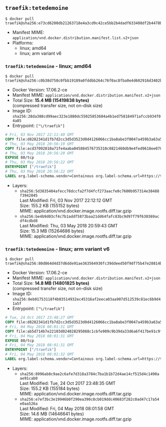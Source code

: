 ## `traefik:tetedemoine`

```console
$ docker pull traefik@sha256:e73cd6200db21263718e4a3cd9c42ce5bb2b4dadf633408df2b4478b48a3110b
```

-	Manifest MIME: `application/vnd.docker.distribution.manifest.list.v2+json`
-	Platforms:
	-	linux; amd64
	-	linux; arm variant v6

### `traefik:tetedemoine` - linux; amd64

```console
$ docker pull traefik@sha256:c0b38d758c0fbb19189a0fddbb264c76f0ac8fba0e4d602916d3402bae31c93d
```

-	Docker Version: 17.06.2-ce
-	Manifest MIME: `application/vnd.docker.distribution.manifest.v2+json`
-	Total Size: **15.4 MB (15419838 bytes)**  
	(compressed transfer size, not on-disk size)
-	Image ID: `sha256:28da388cd99aec323e1880dc55025853604a4b1ed758184971afccb934f04a85`
-	Entrypoint: `["\/traefik"]`

```dockerfile
# Fri, 03 Nov 2017 22:11:40 GMT
COPY file:d8282341d1fb7d2cc3d5d3523d0d4126066cc1ba8abe3f0047a459b3a63a5653 in /etc/ssl/certs/ 
# Thu, 03 May 2018 20:56:19 GMT
COPY file:acd37092810a71fe4aaba045884576735310c0821460db9e4fed9618ee078900 in / 
# Thu, 03 May 2018 20:56:20 GMT
EXPOSE 80/tcp
# Thu, 03 May 2018 20:56:22 GMT
ENTRYPOINT ["/traefik"]
# Thu, 03 May 2018 20:56:22 GMT
LABEL org.label-schema.vendor=Containous org.label-schema.url=https://traefik.io org.label-schema.name=Traefik org.label-schema.description=A modern reverse-proxy org.label-schema.version=v1.6.0 org.label-schema.docker.schema-version=1.0
```

-	Layers:
	-	`sha256:5d3835484afecc78dccfa2f7d4fcf273aacfe0c7600b957314e38488f3942045`  
		Last Modified: Fri, 03 Nov 2017 22:12:12 GMT  
		Size: 155.2 KB (155152 bytes)  
		MIME: application/vnd.docker.image.rootfs.diff.tar.gzip
	-	`sha256:be4b9d03cf4c7b1addf5873baa21dd64fafc83bc9d97f79f630369acdf4cdbd8`  
		Last Modified: Thu, 03 May 2018 20:59:43 GMT  
		Size: 15.3 MB (15264686 bytes)  
		MIME: application/vnd.docker.image.rootfs.diff.tar.gzip

### `traefik:tetedemoine` - linux; arm variant v6

```console
$ docker pull traefik@sha256:80d864d4d37d6dde91ae363564930fc39ddeed50f9df75b47e28814b02a89b29
```

-	Docker Version: 17.06.2-ce
-	Manifest MIME: `application/vnd.docker.distribution.manifest.v2+json`
-	Total Size: **14.8 MB (14801825 bytes)**  
	(compressed transfer size, not on-disk size)
-	Image ID: `sha256:8eb01753118f4b03514932ec45316af2eeca03aa907d512539c81ec6b9d41a5f`
-	Entrypoint: `["\/traefik"]`

```dockerfile
# Tue, 24 Oct 2017 23:48:27 GMT
COPY file:d8282341d1fb7d2cc3d5d3523d0d4126066cc1ba8abe3f0047a459b3a63a5653 in /etc/ssl/certs/ 
# Fri, 04 May 2018 08:01:31 GMT
COPY file:ab5d714b7e22103d024028295088c1cbfe909c9b39da33d6a6f417be91c9fd92 in / 
# Fri, 04 May 2018 08:01:31 GMT
EXPOSE 80/tcp
# Fri, 04 May 2018 08:01:31 GMT
ENTRYPOINT ["/traefik"]
# Fri, 04 May 2018 08:01:32 GMT
LABEL org.label-schema.vendor=Containous org.label-schema.url=https://traefik.io org.label-schema.name=Traefik org.label-schema.description=A modern reverse-proxy org.label-schema.version=v1.6.0 org.label-schema.docker.schema-version=1.0
```

-	Layers:
	-	`sha256:8996ab8c9ae2c6afe7d318a3784c7ba1b1b72d4ae14cf515d4c1490aae91cab0`  
		Last Modified: Tue, 24 Oct 2017 23:48:35 GMT  
		Size: 155.2 KB (155184 bytes)  
		MIME: application/vnd.docker.image.rootfs.diff.tar.gzip
	-	`sha256:e7ef3bc3e19946b0f290ea390c8cb019ddc40683f282c0ad47c17a54e0aa526a`  
		Last Modified: Fri, 04 May 2018 08:01:58 GMT  
		Size: 14.6 MB (14646641 bytes)  
		MIME: application/vnd.docker.image.rootfs.diff.tar.gzip
